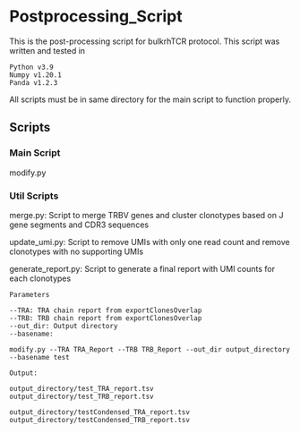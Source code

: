 # Postprocessing_Script

This is the post-processing script for bulkrhTCR protocol. 
This script was written and tested in

```
Python v3.9
Numpy v1.20.1
Panda v1.2.3
```
All scripts must be in same directory for the main script to function properly. 

## Scripts

### Main Script 

modify.py

### Util Scripts 

merge.py: Script to merge TRBV genes and cluster clonotypes based on J gene segments and CDR3 sequences

update_umi.py: Script to remove UMIs with only one read count and remove clonotypes with no supporting UMIs

generate_report.py: Script to generate a final report with UMI counts for each clonotypes 

```
Parameters 

--TRA: TRA chain report from exportClonesOverlap 
--TRB: TRB chain report from exportClonesOverlap 
--out_dir: Output directory
--basename: 

modify.py --TRA TRA_Report --TRB TRB_Report --out_dir output_directory --basename test

Output:

output_directory/test_TRA_report.tsv
output_directory/test_TRB_report.tsv

output_directory/testCondensed_TRA_report.tsv
output_directory/testCondensed_TRB_report.tsv

```
